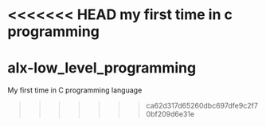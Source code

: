 <<<<<<< HEAD
my first time in c programming
=======
# alx-low_level_programming
My first time in C programming language 
>>>>>>> ca62d317d65260dbc697dfe9c2f70bf209d6e31e
